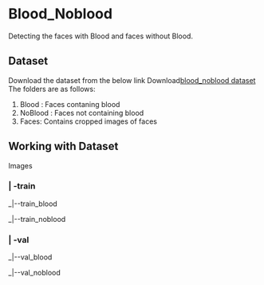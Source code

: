 # Blood_Noblood
Detecting the faces with Blood and faces without Blood.
## Dataset
Download the dataset from the below link
Download[blood_noblood dataset](https://drive.google.com/file/d/1tcdLZymFiw36lzu95zgCAQzudi0Wxma5/view?usp=sharing)
The folders are as follows:
1. Blood : Faces contaning blood
2. NoBlood : Faces not containing blood
3. Faces: Contains cropped images of faces 
## Working with Dataset
Images
### | -train
  _|--train_blood

  _|--train_noblood

### | -val
  _|--val_blood

  _|--val_noblood






